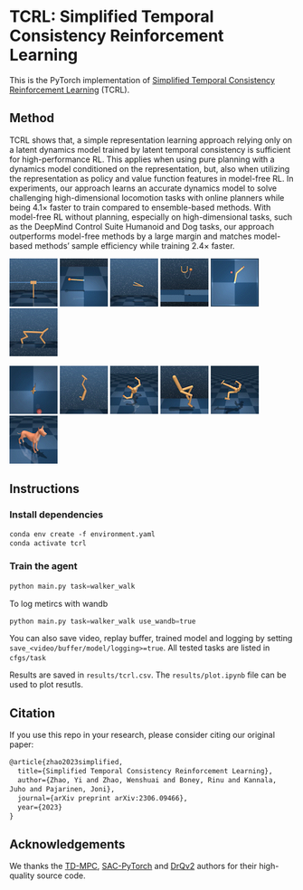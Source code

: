 # TCRL: Simplified Temporal Consistency Reinforcement Learning

This is the PyTorch implementation
of [Simplified Temporal Consistency Reinforcement Learning](https://arxiv.org/abs/2306.09466) (TCRL).

## Method

TCRL shows that, a simple representation learning approach relying only on a latent dynamics model trained
by latent temporal consistency is sufficient for high-performance RL. This applies when using
pure planning with a dynamics model conditioned on the representation, but, also when utilizing
the representation as policy and value function features in model-free RL. In experiments, our
approach learns an accurate dynamics model to solve challenging high-dimensional locomotion tasks with online planners
while being 4.1× faster
to train compared to ensemble-based methods.
With model-free RL without planning, especially on high-dimensional tasks, such as the DeepMind Control Suite Humanoid
and Dog tasks, our approach outperforms model-free methods by a
large margin and matches model-based methods’ sample efficiency while training 2.4× faster.

![video](./media/cartpole_swingup.gif)
![video](./media/pendulum_swingup.gif)
![video](./media/acrobot_swingup.gif)
![video](./media/cup_catch.gif)
![video](./media/reacher_hard.gif)
![video](./media/cheetah_run.gif)

![video](./media/fish_swim.gif)
![video](./media/hopper_stand.gif)
![video](./media/quadruped_walk.gif)
![video](./media/walker_run.gif)
![video](./media/humanoid_walk.gif)
![video](./media/dog_run.gif)

## Instructions

### Install dependencies

```shell
conda env create -f environment.yaml
conda activate tcrl
```

### Train the agent

```python
python main.py task=walker_walk
```

To log metircs with wandb

```python
python main.py task=walker_walk use_wandb=true
```

You can also save video, replay buffer, trained model and logging by setting `save_<video/buffer/model/logging>=true`.
All tested tasks are listed in `cfgs/task`

Results are saved in `results/tcrl.csv`. The `results/plot.ipynb` file can be used to plot resutls.

## Citation

If you use this repo in your research, please consider citing our original paper:

```
@article{zhao2023simplified,
  title={Simplified Temporal Consistency Reinforcement Learning},
  author={Zhao, Yi and Zhao, Wenshuai and Boney, Rinu and Kannala, Juho and Pajarinen, Joni},
  journal={arXiv preprint arXiv:2306.09466},
  year={2023}
}
```

## Acknowledgements

We thanks the [TD-MPC](https://arxiv.org/abs/2203.04955), [SAC-PyTorch](https://github.com/denisyarats/pytorch_sac)
and [DrQv2](https://arxiv.org/abs/2107.09645) authors for their high-quality source code.

